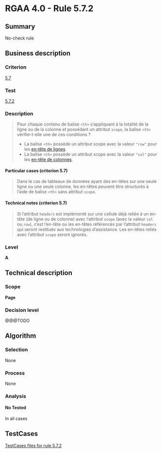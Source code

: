 # RGAA 4.0 - Rule 5.7.2

## Summary
No-check rule


## Business description

### Criterion
[5.7](https://www.numerique.gouv.fr/publications/rgaa-accessibilite/methode/criteres/#crit-5-7)

### Test
[5.7.2](https://www.numerique.gouv.fr/publications/rgaa-accessibilite/methode/criteres/#test-5-7-2)

### Description
> Pour chaque contenu de balise `<th>` s’appliquant à la totalité de la ligne ou de la colonne et possédant un attribut `scope`, la balise `<th>` vérifie-t-elle une de ces conditions ?
> 
> * La balise `<th>` possède un attribut scope avec la valeur `"row"` pour les [en-tête de lignes](https://www.numerique.gouv.fr/publications/rgaa-accessibilite/methode/glossaire/#en-tete-de-colonne-ou-de-ligne).
> * La balise `<th>` possède un attribut scope avec la valeur `"col"` pour les [en-tête de colonnes](https://www.numerique.gouv.fr/publications/rgaa-accessibilite/methode/glossaire/#en-tete-de-colonne-ou-de-ligne).

#### Particular cases (criterion 5.7)
> Dans le cas de tableaux de données ayant des en-têtes sur une seule ligne ou une seule colonne, les en-têtes peuvent être structurés à l’aide de balise `<th>` sans attribut `scope`.

#### Technical notes (criterion 5.7)
> Si l’attribut `headers` est implémenté sur une cellule déjà reliée à un en-tête (de ligne ou de colonne) avec l’attribut `scope` (avec la valeur `col` ou `row`), c’est l’en-tête ou les en-têtes référencés par l’attribut `headers` qui seront restitués aux technologies d’assistance. Les en-têtes reliés avec l’attribut `scope` seront ignorés.

### Level
**A**


## Technical description

### Scope
**Page**

### Decision level
@@@TODO


## Algorithm

### Selection
None

### Process
None

### Analysis

#### No Tested
In all cases


##  TestCases

[TestCases files for rule 5.7.2](https://gitlab.com/asqatasun/Asqatasun/-/tree/v5/rules/rules-rgaa4.0/src/test/resources/testcases/rgaa40//Rgaa40Rule050702/)


